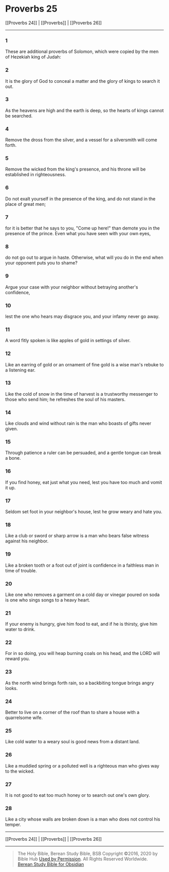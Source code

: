 # Proverbs 25

[[Proverbs 24]] | [[Proverbs]] | [[Proverbs 26]]

---

### 1
These are additional proverbs of Solomon, which were copied by the men of Hezekiah king of Judah:

### 2
It is the glory of God to conceal a matter and the glory of kings to search it out.

### 3
As the heavens are high and the earth is deep, so the hearts of kings cannot be searched.

### 4
Remove the dross from the silver, and a vessel for a silversmith will come forth.

### 5
Remove the wicked from the king's presence, and his throne will be established in righteousness.

### 6
Do not exalt yourself in the presence of the king, and do not stand in the place of great men;

### 7
for it is better that he says to you, "Come up here!" than demote you in the presence of the prince. Even what you have seen with your own eyes,

### 8
do not go out to argue in haste. Otherwise, what will you do in the end when your opponent puts you to shame?

### 9
Argue your case with your neighbor without betraying another's confidence,

### 10
lest the one who hears may disgrace you, and your infamy never go away.

### 11
A word fitly spoken is like apples of gold in settings of silver.

### 12
Like an earring of gold or an ornament of fine gold is a wise man's rebuke to a listening ear.

### 13
Like the cold of snow in the time of harvest is a trustworthy messenger to those who send him; he refreshes the soul of his masters.

### 14
Like clouds and wind without rain is the man who boasts of gifts never given.

### 15
Through patience a ruler can be persuaded, and a gentle tongue can break a bone.

### 16
If you find honey, eat just what you need, lest you have too much and vomit it up.

### 17
Seldom set foot in your neighbor's house, lest he grow weary and hate you.

### 18
Like a club or sword or sharp arrow is a man who bears false witness against his neighbor.

### 19
Like a broken tooth or a foot out of joint is confidence in a faithless man in time of trouble.

### 20
Like one who removes a garment on a cold day or vinegar poured on soda is one who sings songs to a heavy heart.

### 21
If your enemy is hungry, give him food to eat, and if he is thirsty, give him water to drink.

### 22
For in so doing, you will heap burning coals on his head, and the LORD will reward you.

### 23
As the north wind brings forth rain, so a backbiting tongue brings angry looks.

### 24
Better to live on a corner of the roof than to share a house with a quarrelsome wife.

### 25
Like cold water to a weary soul is good news from a distant land.

### 26
Like a muddied spring or a polluted well is a righteous man who gives way to the wicked.

### 27
It is not good to eat too much honey or to search out one's own glory.

### 28
Like a city whose walls are broken down is a man who does not control his temper.

---

[[Proverbs 24]] | [[Proverbs]] | [[Proverbs 26]]

---

> The Holy Bible, Berean Study Bible, BSB
> Copyright &copy;2016, 2020 by Bible Hub
> [Used by Permission](https://berean.bible/terms.htm). All Rights Reserved Worldwide.
> [Berean Study Bible for Obsidian](https://github.com/gapmiss/berean-study-bible-for-obsidian)</small>

